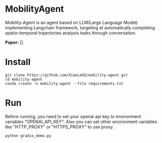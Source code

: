 # MobilityAgent
Mobility-Agent is an agent based on LLM(Large Language Model) implementing Langchain framework, targeting at automatically completing spatio-temporal trajectories analysis tasks through conversation.

**Paper:** []

# Install

```
git clone https://github.com/XiaoLeGG/mobility-agent.git
cd mobility-agent
conda create -n mobility-agent --file requirements.txt
```

# Run

Before running, you need to set your openai api key to environment variables "OPENAI_API_KEY".
Also you can set other environment variables like "HTTP_PROXY" or "HTTPS_PROXY" to use proxy.

```
python gradio_demo.py
```
